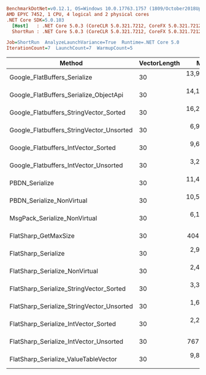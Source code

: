 ``` ini

BenchmarkDotNet=v0.12.1, OS=Windows 10.0.17763.1757 (1809/October2018Update/Redstone5)
AMD EPYC 7452, 1 CPU, 4 logical and 2 physical cores
.NET Core SDK=5.0.103
  [Host]   : .NET Core 5.0.3 (CoreCLR 5.0.321.7212, CoreFX 5.0.321.7212), X64 RyuJIT
  ShortRun : .NET Core 5.0.3 (CoreCLR 5.0.321.7212, CoreFX 5.0.321.7212), X64 RyuJIT

Job=ShortRun  AnalyzeLaunchVariance=True  Runtime=.NET Core 5.0  
IterationCount=7  LaunchCount=7  WarmupCount=5  

```
|                                    Method | VectorLength |        Mean |     Error |    StdDev |      Median |         P25 |         P50 |         P67 |         P80 |         P90 |         P95 |
|------------------------------------------ |------------- |------------:|----------:|----------:|------------:|------------:|------------:|------------:|------------:|------------:|------------:|
|              Google_FlatBuffers_Serialize |           30 | 13,960.5 ns | 223.92 ns | 420.58 ns | 14,036.7 ns | 13,813.1 ns | 14,036.7 ns | 14,105.0 ns | 14,154.8 ns | 14,233.1 ns | 14,409.4 ns |
|    Google_FlatBuffers_Serialize_ObjectApi |           30 | 14,106.0 ns | 283.02 ns | 558.65 ns | 14,085.2 ns | 13,525.8 ns | 14,085.2 ns | 14,622.9 ns | 14,684.8 ns | 14,745.7 ns | 14,781.9 ns |
|    Google_Flatbuffers_StringVector_Sorted |           30 | 16,286.1 ns | 439.41 ns | 867.34 ns | 16,175.6 ns | 15,550.9 ns | 16,175.6 ns | 16,648.8 ns | 17,021.2 ns | 17,583.1 ns | 17,989.4 ns |
|  Google_Flatbuffers_StringVector_Unsorted |           30 |  6,936.1 ns |  94.86 ns | 187.24 ns |  6,894.4 ns |  6,812.1 ns |  6,894.4 ns |  6,958.9 ns |  7,140.2 ns |  7,208.9 ns |  7,276.4 ns |
|       Google_Flatbuffers_IntVector_Sorted |           30 |  9,631.8 ns | 368.26 ns | 718.26 ns |  9,513.8 ns |  9,128.7 ns |  9,513.8 ns |  9,643.4 ns |  9,924.1 ns | 10,288.0 ns | 10,569.0 ns |
|     Google_Flatbuffers_IntVector_Unsorted |           30 |  3,283.8 ns |  16.90 ns |  33.74 ns |  3,290.0 ns |  3,267.8 ns |  3,290.0 ns |  3,301.9 ns |  3,312.8 ns |  3,317.5 ns |  3,323.0 ns |
|                            PBDN_Serialize |           30 | 11,440.5 ns | 109.33 ns | 215.81 ns | 11,448.3 ns | 11,343.1 ns | 11,448.3 ns | 11,515.9 ns | 11,601.0 ns | 11,712.3 ns | 11,800.4 ns |
|                 PBDN_Serialize_NonVirtual |           30 | 10,550.0 ns | 108.13 ns | 208.34 ns | 10,580.5 ns | 10,367.3 ns | 10,580.5 ns | 10,661.6 ns | 10,708.8 ns | 10,812.1 ns | 10,855.3 ns |
|              MsgPack_Serialize_NonVirtual |           30 |  6,174.3 ns |  49.04 ns |  96.80 ns |  6,148.2 ns |  6,113.0 ns |  6,148.2 ns |  6,201.3 ns |  6,272.6 ns |  6,306.1 ns |  6,344.3 ns |
|                      FlatSharp_GetMaxSize |           30 |    404.4 ns |   4.76 ns |   9.27 ns |    409.9 ns |    392.6 ns |    409.9 ns |    411.3 ns |    412.4 ns |    413.5 ns |    413.9 ns |
|                       FlatSharp_Serialize |           30 |  2,906.5 ns |  49.12 ns |  98.09 ns |  2,870.6 ns |  2,834.9 ns |  2,870.6 ns |  2,895.0 ns |  3,029.4 ns |  3,065.5 ns |  3,071.6 ns |
|            FlatSharp_Serialize_NonVirtual |           30 |  2,492.5 ns |  80.75 ns | 153.64 ns |  2,578.3 ns |  2,366.5 ns |  2,578.3 ns |  2,583.9 ns |  2,590.9 ns |  2,599.5 ns |  2,603.1 ns |
|   FlatSharp_Serialize_StringVector_Sorted |           30 |  3,321.0 ns |  61.00 ns | 118.98 ns |  3,298.4 ns |  3,208.7 ns |  3,298.4 ns |  3,379.0 ns |  3,420.0 ns |  3,484.6 ns |  3,488.8 ns |
| FlatSharp_Serialize_StringVector_Unsorted |           30 |  1,635.3 ns |  19.02 ns |  37.55 ns |  1,630.4 ns |  1,601.8 ns |  1,630.4 ns |  1,666.3 ns |  1,671.8 ns |  1,677.0 ns |  1,687.0 ns |
|      FlatSharp_Serialize_IntVector_Sorted |           30 |  2,293.2 ns |  46.36 ns |  91.51 ns |  2,273.7 ns |  2,203.9 ns |  2,273.7 ns |  2,357.2 ns |  2,402.7 ns |  2,412.7 ns |  2,426.4 ns |
|    FlatSharp_Serialize_IntVector_Unsorted |           30 |    767.7 ns |  11.71 ns |  22.56 ns |    764.2 ns |    749.1 ns |    764.2 ns |    772.2 ns |    779.2 ns |    806.4 ns |    817.3 ns |
|      FlatSharp_Serialize_ValueTableVector |           30 |  9,805.5 ns |  41.34 ns |  80.62 ns |  9,786.1 ns |  9,758.2 ns |  9,786.1 ns |  9,797.8 ns |  9,819.1 ns |  9,985.7 ns | 10,000.6 ns |
